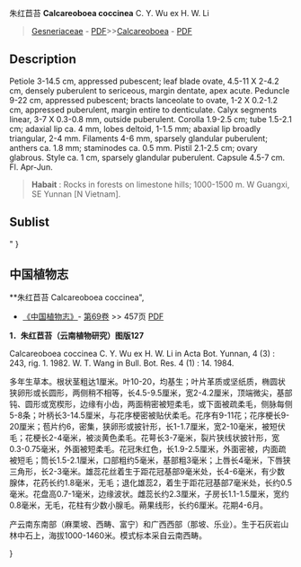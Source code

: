朱红苣苔 **Calcareoboea coccinea** C. Y. Wu ex H. W. Li

> [Gesneriaceae](http://www.iplant.cn/info/Gesneriaceae?t=foc) - [PDF](http://www.iplant.cn/foc/pdf/Gesneriaceae.pdf)>>[Calcareoboea](http://www.iplant.cn/info/Calcareoboea?t=foc) - [PDF](http://www.iplant.cn/foc/pdf/Calcareoboea.pdf)

## Description

Petiole 3-14.5 cm, appressed pubescent; leaf blade ovate, 4.5-11 X 2-4.2 cm, densely puberulent to sericeous, margin dentate, apex acute. Peduncle 9-22 cm, appressed pubescent; bracts lanceolate to ovate, 1-2 X 0.2-1.2 cm, appressed puberulent, margin entire to denticulate. Calyx segments linear, 3-7 X 0.3-0.8 mm, outside puberulent. Corolla 1.9-2.5 cm; tube 1.5-2.1 cm; adaxial lip ca. 4 mm, lobes deltoid, 1-1.5 mm; abaxial lip broadly triangular, 2-4 mm. Filaments 4-6 mm, sparsely glandular puberulent; anthers ca. 1.8 mm; staminodes ca. 0.5 mm. Pistil 2.1-2.5 cm; ovary glabrous. Style ca. 1 cm, sparsely glandular puberulent. Capsule 4.5-7 cm. Fl. Apr-Jun.

> **Habait** : 
> Rocks in forests on limestone hills; 1000-1500 m. W Guangxi, SE Yunnan [N Vietnam].

## Sublist
"
}
## 中国植物志

**朱红苣苔 Calcareoboea coccinea",

* [《中国植物志》](http://www.iplant.cn/frps)- [第69卷](http://www.iplant.cn/frps/vol/69) >> 457页 [PDF](http://www.iplant.cn/frps/pdf/69/457.pdf)

**1．朱红苣苔（云南植物研究）图版127**

Calcareoboea coccinea C. Y. Wu ex H. W. Li in Acta Bot. Yunnan, 4 (3) : 243, rig. 1. 1982. W. T. Wang in Bull. Bot. Res. 4 (1) : 14. 1984.

多年生草本。根状茎粗达1厘米。叶10-20，均基生；叶片革质或坚纸质，椭圆状狭卵形或长圆形，两侧稍不相等，长4.5-9.5厘米，宽2-4.2厘米，顶端微尖，基部钝、圆形或宽楔形，边缘有小齿，两面稍密被短柔毛，或下面被疏柔毛，侧脉每侧5-8条；叶柄长3-14.5厘米，与花序梗密被贴伏柔毛。花序有9-11花；花序梗长9-20厘米；苞片约6，密集，狭卵形或披针形，长1-1.7厘米，宽2-10毫米，被短伏毛；花梗长2-4毫米，被淡黄色柔毛。花萼长3-7毫米，裂片狭线状披针形，宽0.3-0.75毫米，外面被短柔毛。花冠朱红色，长1.9-2.5厘米，外面密被，内面疏被短毛；筒长1.5-2.1厘米，口部粗约5毫米，基部粗3毫米；上唇长4毫米，下唇狭三角形，长2-3毫米。雄蕊花丝着生于距花冠基部9毫米处，长4-6毫米，有少数腺体，花药长约1.8毫米，无毛；退化雄蕊2，着生于距花冠基部7毫米处，长约0.5毫米。花盘高0.7-1毫米，边缘波状。雌蕊长约2.3厘米，子房长1.1-1.5厘米，宽约0.8毫米，无毛，花柱有少数小腺毛。蒴果线形，长约6厘米。花期4-6月。

产云南东南部（麻栗坡、西畴、富宁）和广西西部（那坡、乐业）。生于石灰岩山林中石上，海拔1000-1460米。模式标本采自云南西畴。

}